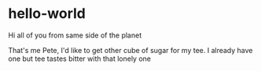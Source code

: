 # hello-world

Hi all of you from same side of the planet

That's me Pete, I'd like to get other cube of sugar for my tee.
I already have one but tee tastes bitter with that lonely one
